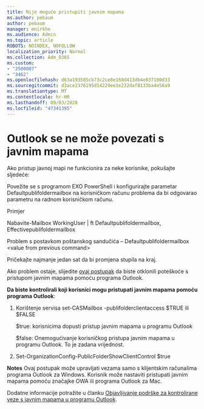 ```yaml
---
title: Nije moguće pristupiti javnim mapama
ms.author: pebaum
author: pebaum
manager: mnirkhe
ms.audience: Admin
ms.topic: article
ROBOTS: NOINDEX, NOFOLLOW
localization_priority: Normal
ms.collection: Adm_O365
ms.custom:
- "3500007"
- "3462"
ms.openlocfilehash: d63a193585cb73c2ce8e160d413db4e837100d33
ms.sourcegitcommit: d3ace2376195d54229ee1e232daf8133ba4e58a9
ms.translationtype: MT
ms.contentlocale: hr-HR
ms.lasthandoff: 09/03/2020
ms.locfileid: "47341395"
---
```

# <a name="outlook-cannot-connect-to-public-folders"></a>Outlook se ne može povezati s javnim mapama

Ako pristup javnoj mapi ne funkcionira za neke korisnike, pokušajte sljedeće:

Povežite se s programom EXO PowerShell i konfigurirajte parametar Defaultpublifoldermailbox na korisničkom računu problema da bi odgovarao parametru na radnom korisničkom računu.

Primjer

Nabavite-Mailbox WorkingUser | ft Defaultpublifoldermailbox, Effectivepublifoldermailbox

Problem s postavkom poštanskog sandučića – Defaultpublifoldermailbox \<value from previous command>

Pričekajte najmanje jedan sat da bi promjena stupila na kraj.

Ako problem ostaje, slijedite [ovaj postupak](https://aka.ms/pfcte) da biste otklonili poteškoće s pristupom javnim mapama pomoću programa Outlook.
 
**Da biste kontrolirali koji korisnici mogu pristupati javnim mapama pomoću programa Outlook**:

1.  Korištenje servisa set-CASMailbox <mailboxname> -publifolderclientaccess $TRUE ili $FALSE  
      
    $true: korisnicima dopusti pristup javnim mapama u programu Outlook  
      
    $false: Onemogućivanje korisničkog pristupa javnim mapama u programu Outlook. To je zadana vrijednost.  
        
2.  Set-OrganizationConfig-PublicFolderShowClientControl $true   
      
**Notes** Ovaj postupak može upravljati vezama samo s klijentskim računalima programa Outlook za Windows. Korisnik može nastaviti pristupati javnim mapama pomoću značajke OWA ili programa Outlook za Mac.
 
Dodatne informacije potražite u članku [Objavljivanje podrške za kontrolirane veze s javnim mapama u programu Outlook](https://aka.ms/controlpf).